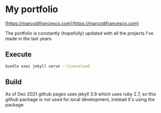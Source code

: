 # My portfolio
[https://marcodifrancesco.com](https://marcodifrancesco.com)

The portfolio is constantly (hopefully) updated with all the projects I've made in the last years.

## Execute

```bash
bundle exec jekyll serve --livereload
```

## Build
As of Dec 2021 github pages uses jekyll 3.9 which uses ruby 2.7, so this github package is not used for local development, instead it's using the package.

